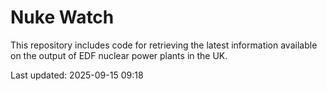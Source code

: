 # Nuke Watch

This repository includes code for retrieving the latest information available on the output of EDF nuclear power plants in the UK.

Last updated: 2025-09-15 09:18